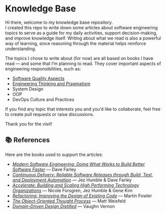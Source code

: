 # Knowledge Base

Hi there, welcome to my knowledge base repository.  
I created this repo to write down some articles about software engineering topics to serve as a guide for my daily activities, support decision-making, and improve knowledge itself. Writing about what we read is also a powerful way of learning, since reasoning through the material helps reinforce understanding.  

The topics I chose to write about (for now) are all based on books I have read — and some that I’m planning to read. They cover important aspects of engineering responsibilities, such as:  

- [Software Quality Aspects](./QualityAspects/)
- [Engineering Thinking and Pragmatism](./SoftwareEngineering)   
- System Design  
- OOP  
- DevOps Culture and Practices  

If you find any topic that interests you and you’d like to collaborate, feel free to create pull requests or raise discussions.  

Thank you for the visit! 

## 📚 References

Here are the books used to support the articles:  

- [*Modern Software Engineering: Doing What Works to Build Better Software Faster*](https://www.oreilly.com/library/view/modern-software-engineering/9780137314942/) — Dave Farley  
- [*Continuous Delivery: Reliable Software Releases through Build, Test, and Deployment Automation*](https://www.amazon.com/dp/0321601912?tag=contindelive-20) — Jez Humble & Dave Farley  
- [*Accelerate: Building and Scaling High Performing Technology Organizations*](https://www.oreilly.com/library/view/accelerate/9781457191435/) — Nicole Forsgren, Jez Humble & Gene Kim  
- [*Refactoring: Improving the Design of Existing Code*](https://martinfowler.com/books/refactoring.html) — Martin Fowler  
- [*The Object-Oriented Thought Process*](https://www.oreilly.com/library/view/the-object-oriented-thought/9780135182130/) — Matt Weisfeld  
- [*Domain-Driven Design Distilled*](https://www.oreilly.com/library/view/domain-driven-design-distilled/9780134434964/) — Vaughn Vernon  
